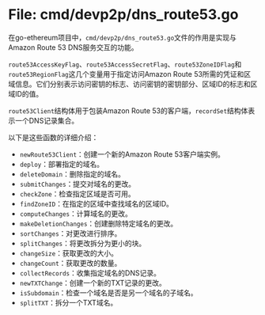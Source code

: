 # File: cmd/devp2p/dns_route53.go

在go-ethereum项目中，`cmd/devp2p/dns_route53.go`文件的作用是实现与Amazon Route 53 DNS服务交互的功能。

`route53AccessKeyFlag`、`route53AccessSecretFlag`、`route53ZoneIDFlag`和`route53RegionFlag`这几个变量用于指定访问Amazon Route 53所需的凭证和区域信息。它们分别表示访问密钥的标志、访问密钥的密钥部分、区域ID的标志和区域ID的值。

`route53Client`结构体用于包装Amazon Route 53的客户端，`recordSet`结构体表示一个DNS记录集合。

以下是这些函数的详细介绍：

- `newRoute53Client`：创建一个新的Amazon Route 53客户端实例。
- `deploy`：部署指定的域名。
- `deleteDomain`：删除指定的域名。
- `submitChanges`：提交对域名的更改。
- `checkZone`：检查指定区域是否可用。
- `findZoneID`：在指定的区域中查找域名的区域ID。
- `computeChanges`：计算域名的更改。
- `makeDeletionChanges`：创建删除特定域名的更改。
- `sortChanges`：对更改进行排序。
- `splitChanges`：将更改拆分为更小的块。
- `changeSize`：获取更改的大小。
- `changeCount`：获取更改的数量。
- `collectRecords`：收集指定域名的DNS记录。
- `newTXTChange`：创建一个新的TXT记录的更改。
- `isSubdomain`：检查一个域名是否是另一个域名的子域名。
- `splitTXT`：拆分一个TXT域名。

